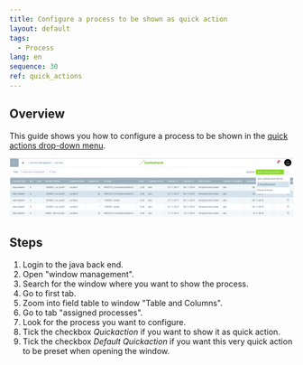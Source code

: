 ```yaml
---
title: Configure a process to be shown as quick action
layout: default
tags:  
  - Process
lang: en
sequence: 30
ref: quick_actions
---
```


## Overview
This guide shows you how to configure a process to be shown in the [quick actions drop-down menu](../../webui_collection/EN/StartAction#quick-actions).

<kbd><a href="assets/quick_actions-8edb4.png" title="Click to enlarge" target="\_blank"><img src="assets/quick_actions-8edb4.png" alt="Fig.: Quick action"></a></kbd>

## Steps
1. Login to the java back end.
1. Open "window management".
1. Search for the window where you want to show the process.
1. Go to first tab.
1. Zoom into field table to window "Table and Columns".
1. Go to tab "assigned processes".
1. Look for the process you want to configure.
1. Tick the checkbox *Quickaction* if you want to show it as quick action.
1. Tick the checkbox *Default Quickaction* if you want this very quick action to be preset when opening the window.
